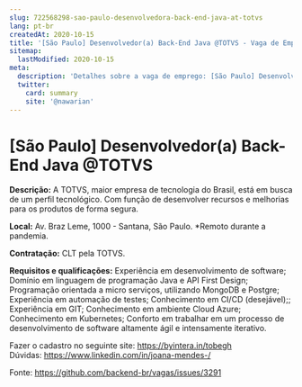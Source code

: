```yaml
---
slug: 722568298-sao-paulo-desenvolvedora-back-end-java-at-totvs
lang: pt-br
createdAt: 2020-10-15
title: '[São Paulo] Desenvolvedor(a) Back-End Java @TOTVS - Vaga de Emprego'
sitemap:
  lastModified: 2020-10-15
meta:
  description: 'Detalhes sobre a vaga de emprego: [São Paulo] Desenvolvedor(a) Back-End Java @TOTVS'
  twitter:
    card: summary
    site: '@nawarian'
---
```


# [São Paulo] Desenvolvedor(a) Back-End Java @TOTVS

**Descrição:** A TOTVS, maior empresa de tecnologia do Brasil, está em busca de um perfil tecnológico. Com função de desenvolver recursos e melhorias para os produtos de forma segura.

**Local:** Av. Braz Leme, 1000 - Santana, São Paulo.
*Remoto durante a pandemia.

**Contratação:** CLT pela TOTVS.

**Requisitos e qualificações:**
Experiência em desenvolvimento de software;
Domínio em linguagem de programação Java e API First Design;
Programação orientada a micro serviços, utilizando MongoDB e Postgre;
Experiência em automação de testes;
Conhecimento em CI/CD (desejável);;
Experiência em GIT;
Conhecimento em ambiente Cloud Azure;
Conhecimento em Kubernetes;
Conforto em trabalhar em um processo de desenvolvimento de software altamente ágil e intensamente iterativo.

Fazer o cadastro no seguinte site: https://byintera.in/tobegh	 
Dúvidas: https://www.linkedin.com/in/joana-mendes-/


Fonte: https://github.com/backend-br/vagas/issues/3291